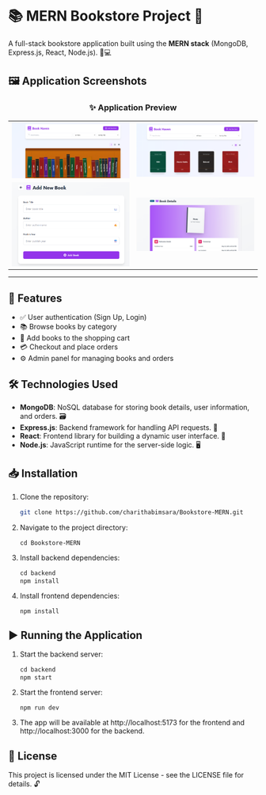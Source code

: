 # 📚 MERN Bookstore Project 🌟

A full-stack bookstore application built using the **MERN stack** (MongoDB, Express.js, React, Node.js). 📖💻


## 🖼️ Application Screenshots

<div align="center">
  <h3>✨ Application Preview</h3>
  
  <table>
    <tr>
      <td><img src="images/home.png" alt="Home Page" width="100%"/></td>
      <td><img src="images/book-details.png" alt="Book Details" width="100%"/></td>
    </tr>
    <tr>
      <td><img src="images/cart.png" alt="Shopping Cart" width="100%"/></td>
      <td><img src="images/admin.png" alt="Admin Panel" width="100%"/></td>
    </tr>
  </table>
</div>

---

## 🚀 Features

- ✅ User authentication (Sign Up, Login)
- 📚 Browse books by category
- 🛒 Add books to the shopping cart
- 💳 Checkout and place orders
- ⚙️ Admin panel for managing books and orders

## 🛠️ Technologies Used

- **MongoDB**: NoSQL database for storing book details, user information, and orders. 🗃️
- **Express.js**: Backend framework for handling API requests. 🚚
- **React**: Frontend library for building a dynamic user interface. 🎨
- **Node.js**: JavaScript runtime for the server-side logic. 🖥️

## 📥 Installation

1. Clone the repository:

   ```bash
   git clone https://github.com/charithabimsara/Bookstore-MERN.git
   ```
2. Navigate to the project directory:

    ```
    cd Bookstore-MERN
    ```
3. Install backend dependencies:
    ```
    cd backend
    npm install
    ```

4. Install frontend dependencies:
    ```
    npm install
    ```
## ▶️ Running the Application

1. Start the backend server:
    ```
    cd backend
    npm start
    ```
2. Start the frontend server:
    ```
    npm run dev
    ```

3. The app will be available at http://localhost:5173 for the frontend and http://localhost:3000 for the backend.

## 📄 License

This project is licensed under the MIT License - see the LICENSE file for details. 🔓
